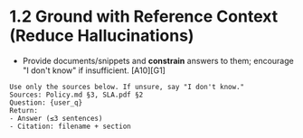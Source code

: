 # 1.2 Ground with Reference Context (Reduce Hallucinations)

- Provide documents/snippets and **constrain** answers to them; encourage "I don't know" if insufficient. [A10][G1]

```plain text
Use only the sources below. If unsure, say "I don't know."
Sources: Policy.md §3, SLA.pdf §2
Question: {user_q}
Return:
- Answer (≤3 sentences)
- Citation: filename + section
```